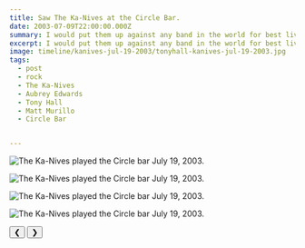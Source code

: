 ```yaml
---
title: Saw The Ka-Nives at the Circle Bar.
date: 2003-07-09T22:00:00.000Z
summary: I would put them up against any band in the world for best live show.
excerpt: I would put them up against any band in the world for best live show.
image: timeline/kanives-jul-19-2003/tonyhall-kanives-jul-19-2003.jpg
tags:
  - post 
  - rock
  - The Ka-Nives
  - Aubrey Edwards
  - Tony Hall
  - Matt Murillo
  - Circle Bar 


---
```


<div id="viewport">

![The Ka-Nives played the Circle bar July 19, 2003.](/static/img/timeline/kanives-jul-19-2003/murillo2-jul-19-2003.jpg "The Ka-Nives played the Circle bar July 19, 2003.")

![The Ka-Nives played the Circle bar July 19, 2003.](/static/img/timeline/kanives-jul-19-2003/tonyhall-kanives-jul-19-2003.jpg "The Ka-Nives played the Circle bar July 19, 2003.")

![The Ka-Nives played the Circle bar July 19, 2003.](/static/img/timeline/kanives-jul-19-2003/murillo1-kanives-jul-19-2003.jpg "The Ka-Nives played the Circle bar July 19, 2003.")

![The Ka-Nives played the Circle bar July 19, 2003.](/static/img/timeline/kanives-jul-19-2003/aubrey-kanives-jul-19-2003.jpg "The Ka-Nives played the Circle bar July 19, 2003.")

</div>
<div class="flex row-reverse space-between">
  <div id="caption"></div>
  <div class="prevnext-container">
    <button id="buttonPrevious">&#10094;</button>
    <button id="buttonNext">&#10095;</button>
  </div>
</div>